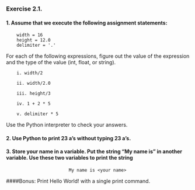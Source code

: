 ###  Exercise 2.1. 
#### 1. Assume that we execute the following assignment statements:
        width = 16
        height = 12.0
        delimiter = '.'

For each of the following expressions, figure out the value of the expression and the type of the value (int, float, or string).

        i. width/2

        ii. width/2.0

        iii. height/3

        iv. 1 + 2 * 5

        v. delimiter * 5

Use the Python interpreter to check your answers.

#### 2. Use Python to print 23 a’s without typing 23 a’s.

#### 3. Store your name in a variable. Put the string “My name is” in another variable. Use these two variables to print the string 
                            My name is <your name>


####Bonus: Print
        Hello
        World!
with a single print command.
